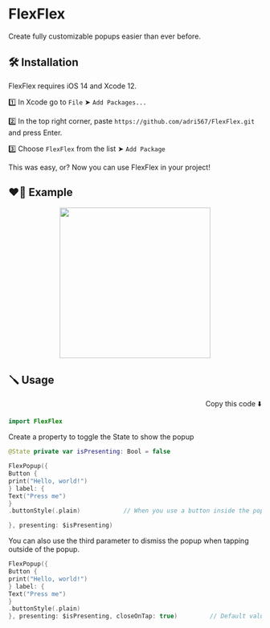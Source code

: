 # FlexFlex

Create fully customizable popups easier than ever before.

## 🛠 Installation

FlexFlex requires iOS 14 and Xcode 12.

1️⃣ In Xcode go to `File` ➤ `Add Packages...`

2️⃣ In the top right corner, paste `https://github.com/adri567/FlexFlex.git` and press Enter.

3️⃣ Choose `FlexFlex` from the list ➤ `Add Package`

This was easy, or? Now you can use FlexFlex in your project!

## ❤️‍🔥 Example

<p align="center">
<img src="https://user-images.githubusercontent.com/26815443/184192573-fb685bb2-f5e6-4f8f-a0c5-43e25cf3096f.gif" width="300px"></img></img> 
</p>



## 🪛 Usage
<p align="right"> Copy this code ⬇️<p>

```swift
import FlexFlex
```
Create a property to toggle the State to show the popup

```swift
@State private var isPresenting: Bool = false

FlexPopup({
Button {
print("Hello, world!")
} label: {
Text("Press me")
}
.buttonStyle(.plain)            // When you use a button inside the popup, make sure to use buttonStyle(.plain). Otherwise the popup won't show up.

}, presenting: $isPresenting)
```

You can also use the third parameter to dismiss the popup when tapping outside of the popup.

```swift
FlexPopup({
Button {
print("Hello, world!")
} label: {
Text("Press me")
}
.buttonStyle(.plain)
}, presenting: $isPresenting, closeOnTap: true)         // Default value is false
```


